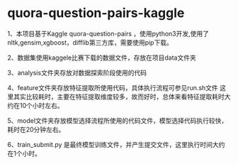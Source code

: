 # quora-question-pairs-kaggle
1、本项目基于Kaggle quora-question-pairs ，使用python3开发,使用了nltk,gensim,xgboost，difflib第三方库，需要使用pip下载。

2、数据集使用kaggele比赛下载的数据文件，存放在项目data文件夹

3、analysis文件夹存放对数据探索阶段使用的代码

4、feature文件夹存放特征提取所使用代码，具体执行流程可参见run.sh文件
这里其实比较耗时，主要在特征提取维度较多，故而好时，总体来看特征提取耗时大约在10个小时左右。

5、model文件夹存放模型选择流程所使用的代码文件，模型选择代码执行较快，耗时在20分钟左右。

6、train_submit.py 是最终模型训练文件，并产生提交文件，这里执行时间大约在1个小时。
